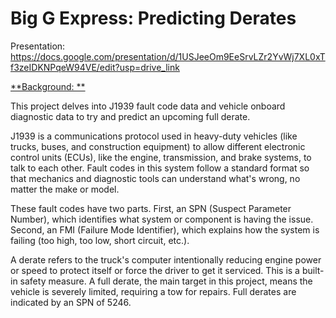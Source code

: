 # Big G Express: Predicting Derates

Presentation: https://docs.google.com/presentation/d/1USJeeOm9EeSrvLZr2YvWj7XL0xTf3zeIDKNPqeW94VE/edit?usp=drive_link

<ins> **Background: **</ins>

This project delves into J1939 fault code data and vehicle onboard diagnostic data to try and predict an upcoming full derate. 

J1939 is a communications protocol used in heavy-duty vehicles (like trucks, buses, and construction equipment) to allow different electronic control units (ECUs), like the engine, transmission, and brake systems, to talk to each other. Fault codes in this system follow a standard format so that mechanics and diagnostic tools can understand what's wrong, no matter the make or model.

These fault codes have two parts. First, an SPN (Suspect Parameter Number), which identifies what system or component is having the issue. Second, an FMI (Failure Mode Identifier), which explains how the system is failing (too high, too low, short circuit, etc.).

A derate refers to the truck's computer intentionally reducing engine power or speed to protect itself or force the driver to get it serviced. This is a built-in safety measure. A full derate, the main target in this project, means the vehicle is severely limited, requiring a tow for repairs. Full derates are indicated by an SPN of 5246. 
